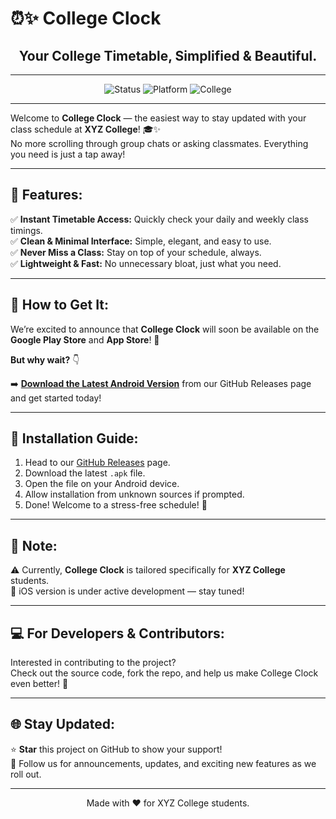 # ⏰✨ College Clock

<h2 align="center">Your College Timetable, Simplified & Beautiful.</h2>

---

<p align="center">
  <img src="https://img.shields.io/badge/Status-In%20Development-yellow" alt="Status">
  <img src="https://img.shields.io/badge/Platform-Mobile-blue" alt="Platform">
  <img src="https://img.shields.io/badge/Made%20for-IIIT-Dharwad%20College-purple" alt="College">
</p>

---

Welcome to **College Clock** — the easiest way to stay updated with your class schedule at **XYZ College**! 🎓✨  
No more scrolling through group chats or asking classmates. Everything you need is just a tap away!

---

## 🌟 Features:

✅ **Instant Timetable Access:** Quickly check your daily and weekly class timings.  
✅ **Clean & Minimal Interface:** Simple, elegant, and easy to use.  
✅ **Never Miss a Class:** Stay on top of your schedule, always.  
✅ **Lightweight & Fast:** No unnecessary bloat, just what you need.  

---

## 🚀 How to Get It:

We’re excited to announce that **College Clock** will soon be available on the **Google Play Store** and **App Store**! 🎉

**But why wait?** 👇

➡️ **[Download the Latest Android Version](https://github.com/your-repo/releases)** from our GitHub Releases page and get started today!

---

## 📲 Installation Guide:

1. Head to our [GitHub Releases](https://github.com/your-repo/releases) page.
2. Download the latest `.apk` file.
3. Open the file on your Android device.
4. Allow installation from unknown sources if prompted.
5. Done! Welcome to a stress-free schedule! 🎊

---

## 📌 Note:

⚠️ Currently, **College Clock** is tailored specifically for **XYZ College** students.  
📱 iOS version is under active development — stay tuned!

---

## 💻 For Developers & Contributors:

Interested in contributing to the project?  
Check out the source code, fork the repo, and help us make College Clock even better! 🚀

---

## 🌐 Stay Updated:

⭐ **Star** this project on GitHub to show your support!  
📢 Follow us for announcements, updates, and exciting new features as we roll out.

---

<p align="center">
  Made with ❤️ for XYZ College students.
</p>

